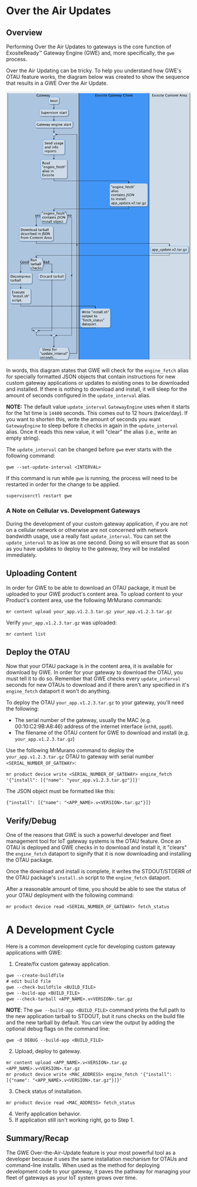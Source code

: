 # Over the Air Updates

## Overview

Performing Over the Air Updates to gateways is the core function of
ExositeReady™ Gateway Engine (GWE) and, more specifically, the `gwe` process.

Over the Air Updating can be tricky. To help you understand how GWE's OTAU feature works, the diagram below was created to show
the sequence that results in a GWE Over the Air Update.

![otau](/exositeready/gwe/otau_image.png)

In words, this diagram states that GWE will check for the
`engine_fetch` alias for specially formatted JSON objects that contain
instructions for new custom gateway applications or updates to existing
ones to be downloaded and installed. If there is nothing to download and
install, it will sleep for the amount of seconds configured in the
`update_interval` alias.

**NOTE:** The default value `update_interval` `GatewayEngine` uses when it
starts for the 1st time is `14400` seconds. This comes out to 12 hours
(twice/day). If you want to shorten this, write the amount of seconds
you want `GatewayEngine` to sleep before it checks in again in the
`update_interval` alias. Once it reads this new value, it will "clear"
the alias (i.e., write an empty string).

The `update_interval` can be changed before `gwe` ever starts with the
following command:

```
gwe --set-update-interval <INTERVAL>
```

If this command is run while `gwe` is running, the process will
need to be restarted in order for the change to be applied.

```
supervisorctl restart gwe
```

### A Note on Cellular vs. Development Gateways

During the development of your custom gateway application, if you are
not on a cellular network or otherwise are not concerned with network
bandwidth usage, use a really fast `update_interval`. You can set the
`update_interval` to as low as one second. Doing so will ensure that
as soon as you have updates to deploy to the gateway, they will be
installed immediately.

## Uploading Content

In order for GWE to be able to download an OTAU package, it 
must be uploaded to your GWE product's content area. To upload
content to your Product's content area, use the following MrMurano commands:

```
mr content upload your_app.v1.2.3.tar.gz your_app.v1.2.3.tar.gz
```

Verify `your_app.v1.2.3.tar.gz` was uploaded:

```
mr content list
```

## Deploy the OTAU

Now that your OTAU package is in the content area, it is available for 
download by GWE. In order for your gateway to download the 
OTAU, you must tell it to do so. Remember that GWE checks 
every `update_interval` seconds for new OTAUs to download and if there
aren't any specified in it's `engine_fetch` dataport it won't do anything.

To deploy the OTAU `your_app.v1.2.3.tar.gz` to your gateway, you'll need
the following:

*  The serial number of the gateway, usually the MAC (e.g. 00:10:C2:9B:A8:46)
   address of the internet interface (`eth0`, `ppp0`).
*  The filename of the OTAU content for GWE to download and install
   (e.g. `your_app.v1.2.3.tar.gz`)

Use the following MrMurano command to deploy the `your_app.v1.2.3.tar.gz` OTAU
to gateway with serial number `<SERIAL_NUMBER_OF_GATEWAY>`:


```
mr product device write <SERIAL_NUMBER_OF_GATEWAY> engine_fetch '{"install": [{"name": "your_app.v1.2.3.tar.gz"}]}'
```

The JSON object must be formatted like this:

```
{"install": [{"name": "<APP_NAME>.v<VERSION>.tar.gz"}]}
```

## Verify/Debug

One of the reasons that GWE is such a powerful developer and fleet management tool for IoT gateway systems is the OTAU feature. Once an OTAU is deployed and GWE checks in to download and install it, it "clears" the `engine_fetch` dataport to signify that it is now downloading and installing the OTAU package.

Once the download and install is complete, it writes the STDOUT/STDERR
of the OTAU package's `install.sh` script to the `engine_fetch` dataport.

After a reasonable amount of time, you should be able to see the status
of your OTAU deployment with the following command:

```
mr product device read <SERIAL_NUMBER_OF_GATEWAY> fetch_status
```

# A Development Cycle

Here is a common development cycle for developing custom gateway applications
with GWE:

1. Create/fix custom gateway application.

  ```
  gwe --create-buildfile
  # edit build file
  gwe --check-buildfile <BUILD_FILE>
  gwe --build-app <BUILD_FILE>
  gwe --check-tarball <APP_NAME>.v<VERSION>.tar.gz
  ```

  **NOTE**: The `gwe --build-app <BUILD_FILE>` command prints the full path to  the new application tarball to STDOUT, but it runs checks on the build file and the new tarball by default. You can view the output by adding the optional debug flags on the command line:

  ```
  gwe -d DEBUG --build-app <BUILD_FILE> 
  ```

2. Upload, deploy to gateway.

  ```
  mr content upload <APP_NAME>.v<VERSION>.tar.gz <APP_NAME>.v<VERSION>.tar.gz
  mr product device write <MAC_ADDRESS> engine_fetch '{"install": [{"name": "<APP_NAME>.v<VERSION>.tar.gz"}]}'
  ```

3. Check status of installation.

  ```
  mr product device read <MAC_ADDRESS> fetch_status
  ```

4. Verify application behavior.
5. If application still isn't working right, go to Step 1.

## Summary/Recap

The GWE Over-the-Air-Update feature is your most powerful tool
as a developer because it uses the same installation mechanism for OTAUs
and command-line installs. When used as the method for deploying 
development code to your gateway, it paves the pathway for managing your
fleet of gateways as your IoT system grows over time.


